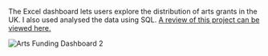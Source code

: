 The Excel dashboard lets users explore the distribution of arts grants in the UK.  I also used analysed the data using SQL.  [A review of this project can be viewed here.](https://github.com/alccrts/SQL_Projects/blob/main/Analysis%20w%20SQL/Review%20of%20UK%20Arts%20Funding.md) 

![Arts Funding Dashboard 2](https://github.com/alccrts/Data_Visualizations/assets/138128361/f3d501b4-78a5-4419-b45a-4c90cb4b84b3)
